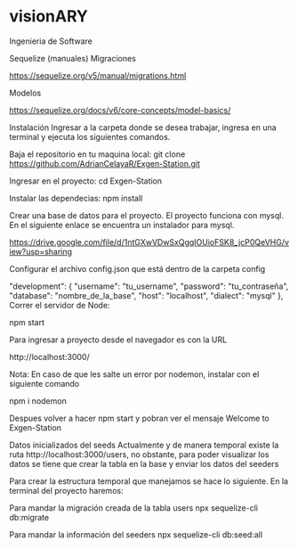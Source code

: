 # visionARY
Ingenieria de Software 

Sequelize (manuales)
Migraciones

https://sequelize.org/v5/manual/migrations.html

Modelos

https://sequelize.org/docs/v6/core-concepts/model-basics/

Instalación
Ingresar a la carpeta donde se desea trabajar, ingresa en una terminal y ejecuta los siguientes comandos.

Baja el repositorio en tu maquina local:
git clone https://github.com/AdrianCelayaR/Exgen-Station.git

Ingresar en el proyecto:
cd Exgen-Station

Instalar las dependecias:
npm install

Crear una base de datos para el proyecto.
El proyecto funciona con mysql. En el siguiente enlace se encuentra un instalador para mysql.

https://drive.google.com/file/d/1ntGXwVDwSxQgqIOUioFSK8_jcP0QeVHG/view?usp=sharing

Configurar el archivo config.json que está dentro de la carpeta config

 "development": {
   "username": "tu_username",
   "password": "tu_contraseña",
   "database": "nombre_de_la_base",
   "host": "localhost",
   "dialect": "mysql"
 },
Correr el servidor de Node:

npm start

Para ingresar a proyecto desde el navegador es con la URL

http://localhost:3000/

Nota: En caso de que les salte un error por nodemon, instalar con el siguiente comando

npm i nodemon

Despues volver a hacer npm start y pobran ver el mensaje Welcome to Exgen-Station

Datos inicializados del seeds
Actualmente y de manera temporal existe la ruta http://localhost:3000/users, no obstante, para poder visualizar los datos se tiene que crear la tabla en la base y enviar los datos del seeders

Para crear la estructura temporal que manejamos se hace lo siguiente. En la terminal del proyecto haremos:

Para mandar la migración creada de la tabla users
npx sequelize-cli db:migrate

Para mandar la información del seeders
npx sequelize-cli db:seed:all
